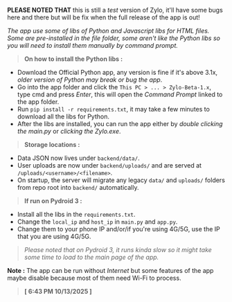 **PLEASE NOTED THAT** this is still a *test* version of Zylo, it'll have some bugs here and there but will be fix
when the full release of the app is out!

*The app use some of libs of Python and Javascript libs for HTML files. Some are pre-installed in the file folder, some aren't like the Python libs so you will need to install them manually by command prompt.*

> **On how to install the Python libs :**
- Download the Official Python app, any version is fine if it's above 3.1x, *older version of Python may break or bug the app*.
- Go into the app folder and click the `This PC > ... > Zylo-Beta-1.x`, type cmd and press *Enter*, this will open the *Command Prompt* linked to the app folder.
- Run `pip install -r requirements.txt`, it may take a few minutes to download all the libs for Python.
- After the libs are installed, you can run the app either by *double clicking the main.py* or *clicking the Zylo.exe*.

> **Storage locations :**

- Data JSON now lives under `backend/data/`.
- User uploads are now under `backend/uploads/` and are served at `/uploads/<username>/<filename>`.
- On startup, the server will migrate any legacy `data/` and `uploads/` folders from repo root into `backend/` automatically.

> **If run on Pydroid 3 :**

- Install all the libs in the `requirements.txt`.
- Change the `local_ip` and `host_ip` in `main.py` and `app.py`.
- Change them to your phone IP and/or/if you're using 4G/5G, use the IP that you are using 4G/5G.

> *Please noted that on Pydroid 3, it runs kinda slow so it might take some time to load to the main page of the app.*

**Note :** The app can be run without *Internet* but some features of the app maybe disable because most of them need Wi-Fi to process.

> **[ 6:43 PM 10/13/2025 ]**